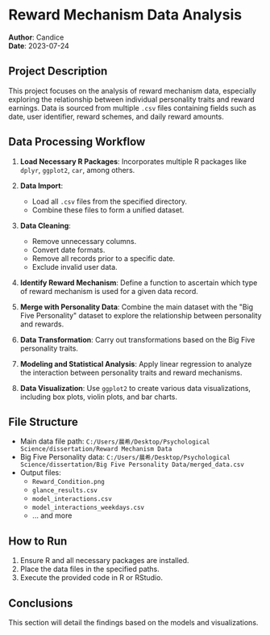 
# Reward Mechanism Data Analysis

**Author**: Candice  
**Date**: 2023-07-24

## Project Description

This project focuses on the analysis of reward mechanism data, especially exploring the relationship between individual personality traits and reward earnings. Data is sourced from multiple `.csv` files containing fields such as date, user identifier, reward schemes, and daily reward amounts.

## Data Processing Workflow

1. **Load Necessary R Packages**: Incorporates multiple R packages like `dplyr`, `ggplot2`, `car`, among others.
  
2. **Data Import**:
    - Load all `.csv` files from the specified directory.
    - Combine these files to form a unified dataset.
  
3. **Data Cleaning**:
    - Remove unnecessary columns.
    - Convert date formats.
    - Remove all records prior to a specific date.
    - Exclude invalid user data.
  
4. **Identify Reward Mechanism**: Define a function to ascertain which type of reward mechanism is used for a given data record.

5. **Merge with Personality Data**: Combine the main dataset with the "Big Five Personality" dataset to explore the relationship between personality and rewards.

6. **Data Transformation**: Carry out transformations based on the Big Five personality traits.

7. **Modeling and Statistical Analysis**: Apply linear regression to analyze the interaction between personality traits and reward mechanisms.

8. **Data Visualization**: Use `ggplot2` to create various data visualizations, including box plots, violin plots, and bar charts.

## File Structure

- Main data file path: `C:/Users/晨希/Desktop/Psychological Science/dissertation/Reward Mechanism Data`
- Big Five Personality data: `C:/Users/晨希/Desktop/Psychological Science/dissertation/Big Five Personality Data/merged_data.csv`
- Output files:
  - `Reward_Condition.png`
  - `glance_results.csv`
  - `model_interactions.csv`
  - `model_interactions_weekdays.csv`
  - ... and more
  
## How to Run

1. Ensure R and all necessary packages are installed.
2. Place the data files in the specified paths.
3. Execute the provided code in R or RStudio.

## Conclusions

This section will detail the findings based on the models and visualizations.
